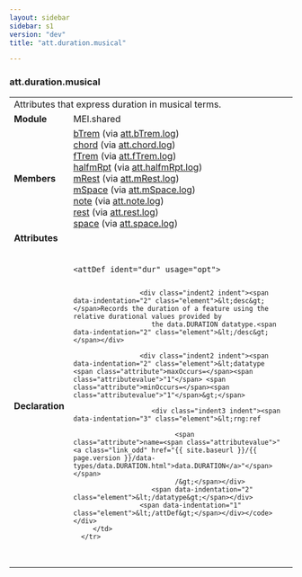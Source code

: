 ```yaml
---
layout: sidebar
sidebar: s1
version: "dev"
title: "att.duration.musical"

---
```


<div class="classSpec att">
   <h3 id="att.duration.musical">att.duration.musical</h3>
   <table class="wovenodd">
      <tr>
         <td colspan="2" class="wovenodd-col2">Attributes that express duration in musical terms.</td>
      </tr>
      <tr>
         <td class="wovenodd-col1"><strong>Module</strong></td>
         <td class="wovenodd-col2">MEI.shared</td>
      </tr>
      <tr>
         <td class="wovenodd-col1"><strong>Members</strong></td>
         <td class="wovenodd-col2">
            <div class="parent">
               <div><a class="link_odd_elementSpec" href="{{ site.baseurl }}/{{ page.version }}/elements/bTrem.html">bTrem</a><span> (via <a class="link_odd_classSpec" href="{{ site.baseurl }}/{{ page.version }}/attribute-classes/att.bTrem.log.html">att.bTrem.log</a>)</span></div>
               <div><a class="link_odd_elementSpec" href="{{ site.baseurl }}/{{ page.version }}/elements/chord.html">chord</a><span> (via <a class="link_odd_classSpec" href="{{ site.baseurl }}/{{ page.version }}/attribute-classes/att.chord.log.html">att.chord.log</a>)</span></div>
               <div><a class="link_odd_elementSpec" href="{{ site.baseurl }}/{{ page.version }}/elements/fTrem.html">fTrem</a><span> (via <a class="link_odd_classSpec" href="{{ site.baseurl }}/{{ page.version }}/attribute-classes/att.fTrem.log.html">att.fTrem.log</a>)</span></div>
               <div><a class="link_odd_elementSpec" href="{{ site.baseurl }}/{{ page.version }}/elements/halfmRpt.html">halfmRpt</a><span> (via <a class="link_odd_classSpec" href="{{ site.baseurl }}/{{ page.version }}/attribute-classes/att.halfmRpt.log.html">att.halfmRpt.log</a>)</span></div>
               <div><a class="link_odd_elementSpec" href="{{ site.baseurl }}/{{ page.version }}/elements/mRest.html">mRest</a><span> (via <a class="link_odd_classSpec" href="{{ site.baseurl }}/{{ page.version }}/attribute-classes/att.mRest.log.html">att.mRest.log</a>)</span></div>
               <div><a class="link_odd_elementSpec" href="{{ site.baseurl }}/{{ page.version }}/elements/mSpace.html">mSpace</a><span> (via <a class="link_odd_classSpec" href="{{ site.baseurl }}/{{ page.version }}/attribute-classes/att.mSpace.log.html">att.mSpace.log</a>)</span></div>
               <div><a class="link_odd_elementSpec" href="{{ site.baseurl }}/{{ page.version }}/elements/note.html">note</a><span> (via <a class="link_odd_classSpec" href="{{ site.baseurl }}/{{ page.version }}/attribute-classes/att.note.log.html">att.note.log</a>)</span></div>
               <div><a class="link_odd_elementSpec" href="{{ site.baseurl }}/{{ page.version }}/elements/rest.html">rest</a><span> (via <a class="link_odd_classSpec" href="{{ site.baseurl }}/{{ page.version }}/attribute-classes/att.rest.log.html">att.rest.log</a>)</span></div>
               <div><a class="link_odd_elementSpec" href="{{ site.baseurl }}/{{ page.version }}/elements/space.html">space</a><span> (via <a class="link_odd_classSpec" href="{{ site.baseurl }}/{{ page.version }}/attribute-classes/att.space.log.html">att.space.log</a>)</span></div>
            </div>
         </td>
      </tr>
      <tr>
         <td class="wovenodd-col1"><strong>Attributes</strong></td>
         <td class="wovenodd-col2"></td>
      </tr>
      <tr>
         <td class="wovenodd-col1"><strong>Declaration</strong></td>
         <td class="wovenodd-col2">
            <div class="code" xml:space="preserve" data-lang="ODD"><code>
                  <div class="indent1 indent"><span data-indentation="1" class="element">&lt;attDef <span class="attribute">ident=</span><span class="attributevalue">"dur"</span> <span class="attribute">usage=</span><span class="attributevalue">"opt"</span>&gt;</span>
                     
                     <div class="indent2 indent"><span data-indentation="2" class="element">&lt;desc&gt;</span>Records the duration of a feature using the relative durational values provided by
                        the data.DURATION datatype.<span data-indentation="2" class="element">&lt;/desc&gt;</span></div>
                     
                     <div class="indent2 indent"><span data-indentation="2" class="element">&lt;datatype <span class="attribute">maxOccurs=</span><span class="attributevalue">"1"</span> <span class="attribute">minOccurs=</span><span class="attributevalue">"1"</span>&gt;</span>
                        
                        <div class="indent3 indent"><span data-indentation="3" class="element">&lt;rng:ref
                              
                              <span class="attribute">name=<span class="attributevalue">"<a class="link_odd" href="{{ site.baseurl }}/{{ page.version }}/data-types/data.DURATION.html">data.DURATION</a>"</span></span>
                              /&gt;</span></div>
                        <span data-indentation="2" class="element">&lt;/datatype&gt;</span></div>
                     <span data-indentation="1" class="element">&lt;/attDef&gt;</span></div></code></div>
         </td>
      </tr>
   </table>
</div>